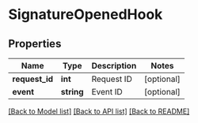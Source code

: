 # SignatureOpenedHook

## Properties
Name | Type | Description | Notes
------------ | ------------- | ------------- | -------------
**request_id** | **int** | Request ID | [optional] 
**event** | **string** | Event ID | [optional] 

[[Back to Model list]](../../README.md#documentation-for-models) [[Back to API list]](../../README.md#documentation-for-api-endpoints) [[Back to README]](../../README.md)

